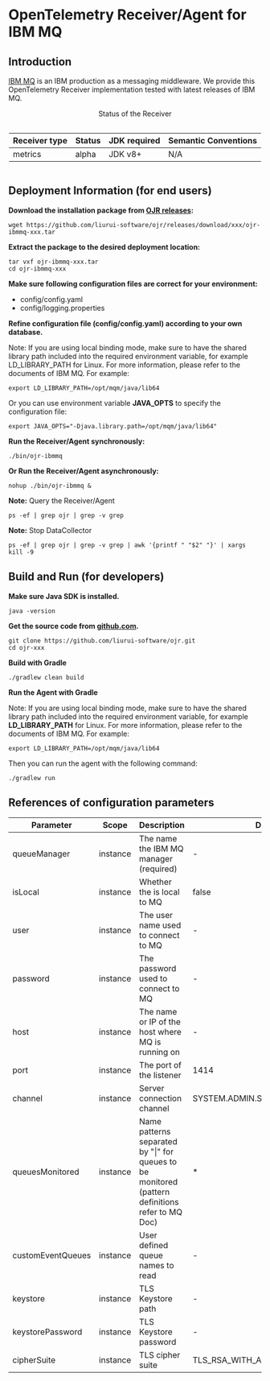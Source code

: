 # OpenTelemetry Receiver/Agent for IBM MQ

## Introduction 

[IBM MQ](https://www.ibm.com/products/mq) is an IBM production as a messaging middleware. We provide this OpenTelemetry Receiver implementation tested with latest releases of IBM MQ.

<style>
.center 
{
  width: auto;
  display: table;
  margin-left: auto;
  margin-right: auto;
}
</style>

<p align="center">Status of the Receiver</p>
<div class="center">

| Receiver type | Status | JDK required | Semantic Conventions |
|---------------|--------|--------------|----------------------|
|  metrics      | alpha  | JDK v8+      | N/A                  |

</div>


## Deployment Information (for end users)

**Download the installation package from [OJR releases](https://github.com/liurui-software/ojr/releases/):**
```script
wget https://github.com/liurui-software/ojr/releases/download/xxx/ojr-ibmmq-xxx.tar
```

**Extract the package to the desired deployment location:**
```script
tar vxf ojr-ibmmq-xxx.tar
cd ojr-ibmmq-xxx
```

**Make sure following configuration files are correct for your environment:**
- config/config.yaml
- config/logging.properties

**Refine configuration file (config/config.yaml) according to your own database.** 

Note: If you are using local binding mode, make sure to have the shared library path included into the required environment variable, for example LD_LIBRARY_PATH for Linux.
For more information, please refer to the documents of IBM MQ. For example:
```script
export LD_LIBRARY_PATH=/opt/mqm/java/lib64
```

Or you can use environment variable **JAVA_OPTS** to specify the configuration file:
```script
export JAVA_OPTS="-Djava.library.path=/opt/mqm/java/lib64"
```

**Run the Receiver/Agent synchronously:**
```script
./bin/ojr-ibmmq
```

**Or Run the Receiver/Agent asynchronously:**
```script
nohup ./bin/ojr-ibmmq &
```

**Note:** Query the Receiver/Agent
```script
ps -ef | grep ojr | grep -v grep
```

**Note:** Stop DataCollector
```script
ps -ef | grep ojr | grep -v grep | awk '{printf " "$2" "}' | xargs kill -9
```


## Build and Run (for developers)

**Make sure Java SDK is installed.**
```script
java -version
```

**Get the source code from [github.com](https://github.com/liurui-software/ojr.git).**
```script
git clone https://github.com/liurui-software/ojr.git
cd ojr-xxx
```

**Build with Gradle**
```script
./gradlew clean build
```

**Run the Agent with Gradle**

Note: If you are using local binding mode, make sure to have the shared library path included into the required environment variable, 
for example **LD_LIBRARY_PATH** for Linux. For more information, please refer to the documents of IBM MQ. For example:
```script
export LD_LIBRARY_PATH=/opt/mqm/java/lib64
```

Then you can run the agent with the following command:
```script
./gradlew run
```


## References of configuration parameters

| Parameter         | Scope    | Description                                                                                      | Default                         | Examples                     |
|-------------------|----------|--------------------------------------------------------------------------------------------------|---------------------------------|------------------------------|
| queueManager      | instance | The name the IBM MQ manager (required)                                                           | -                               | QM1                          |
| isLocal           | instance | Whether the is local to MQ                                                                       | false                           | true                         |
| user              | instance | The user name used to connect to MQ                                                              | -                               | mqm                          |
| password          | instance | The password used to connect to MQ                                                               | -                               | passw0rd                     |
| host              | instance | The name or IP of the host where MQ is running on                                                | -                               | host1                        |
| port              | instance | The port of the listener                                                                         | 1414                            | 1414                         |
| channel           | instance | Server connection channel                                                                        | SYSTEM.ADMIN.SVRCONN            | -                            |
| queuesMonitored   | instance | Name patterns separated by "\|" for queues to be monitored (pattern definitions refer to MQ Doc) | \*                              | ORDERS.\*\|SALE.\*\|MANAGER> |
| customEventQueues | instance | User defined queue names to read                                                                 | -                               | -                            |
| keystore          | instance | TLS Keystore path                                                                                | -                               | -                            |
| keystorePassword  | instance | TLS Keystore password                                                                            | -                               | -                            |
| cipherSuite       | instance | TLS cipher suite                                                                                 | TLS_RSA_WITH_AES_256_CBC_SHA256 | -                            |

